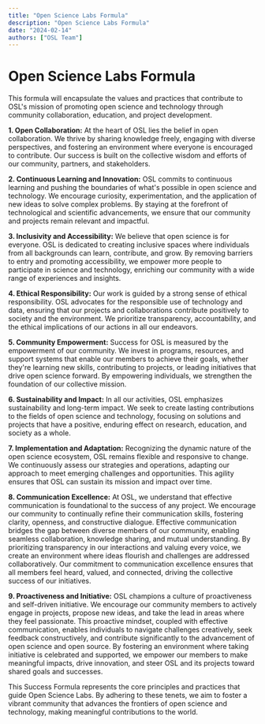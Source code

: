 ```yaml
---
title: "Open Science Labs Formula"
description: "Open Science Labs Formula"
date: "2024-02-14"
authors: ["OSL Team"]
---
```


# Open Science Labs Formula

This formula will encapsulate the values and practices that contribute to OSL's
mission of promoting open science and technology through community
collaboration, education, and project development.

**1. Open Collaboration:** At the heart of OSL lies the belief in open
collaboration. We thrive by sharing knowledge freely, engaging with diverse
perspectives, and fostering an environment where everyone is encouraged to
contribute. Our success is built on the collective wisdom and efforts of our
community, partners, and stakeholders.

**2. Continuous Learning and Innovation:** OSL commits to continuous learning
and pushing the boundaries of what's possible in open science and technology. We
encourage curiosity, experimentation, and the application of new ideas to solve
complex problems. By staying at the forefront of technological and scientific
advancements, we ensure that our community and projects remain relevant and
impactful.

**3. Inclusivity and Accessibility:** We believe that open science is for
everyone. OSL is dedicated to creating inclusive spaces where individuals from
all backgrounds can learn, contribute, and grow. By removing barriers to entry
and promoting accessibility, we empower more people to participate in science
and technology, enriching our community with a wide range of experiences and
insights.

**4. Ethical Responsibility:** Our work is guided by a strong sense of ethical
responsibility. OSL advocates for the responsible use of technology and data,
ensuring that our projects and collaborations contribute positively to society
and the environment. We prioritize transparency, accountability, and the ethical
implications of our actions in all our endeavors.

**5. Community Empowerment:** Success for OSL is measured by the empowerment of
our community. We invest in programs, resources, and support systems that enable
our members to achieve their goals, whether they're learning new skills,
contributing to projects, or leading initiatives that drive open science
forward. By empowering individuals, we strengthen the foundation of our
collective mission.

**6. Sustainability and Impact:** In all our activities, OSL emphasizes
sustainability and long-term impact. We seek to create lasting contributions to
the fields of open science and technology, focusing on solutions and projects
that have a positive, enduring effect on research, education, and society as a
whole.

**7. Implementation and Adaptation:** Recognizing the dynamic nature of the open
science ecosystem, OSL remains flexible and responsive to change. We
continuously assess our strategies and operations, adapting our approach to meet
emerging challenges and opportunities. This agility ensures that OSL can sustain
its mission and impact over time.

**8. Communication Excellence:** At OSL, we understand that effective
communication is foundational to the success of any project. We encourage our
community to continually refine their communication skills, fostering clarity,
openness, and constructive dialogue. Effective communication bridges the gap
between diverse members of our community, enabling seamless collaboration,
knowledge sharing, and mutual understanding. By prioritizing transparency in our
interactions and valuing every voice, we create an environment where ideas
flourish and challenges are addressed collaboratively. Our commitment to
communication excellence ensures that all members feel heard, valued, and
connected, driving the collective success of our initiatives.

**9. Proactiveness and Initiative:** OSL champions a culture of proactiveness
and self-driven initiative. We encourage our community members to actively
engage in projects, propose new ideas, and take the lead in areas where they
feel passionate. This proactive mindset, coupled with effective communication,
enables individuals to navigate challenges creatively, seek feedback
constructively, and contribute significantly to the advancement of open science
and open source. By fostering an environment where taking initiative is
celebrated and supported, we empower our members to make meaningful impacts,
drive innovation, and steer OSL and its projects toward shared goals and
successes.

This Success Formula represents the core principles and practices that guide
Open Science Labs. By adhering to these tenets, we aim to foster a vibrant
community that advances the frontiers of open science and technology, making
meaningful contributions to the world.
